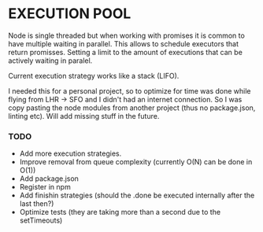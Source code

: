 EXECUTION POOL
========================

Node is single threaded but when working with promises it is common to have multiple waiting in parallel. This allows to schedule executors that return promisses. Setting a limit to the amount of executions that can be actively waiting in paralel. 

Current execution strategy works like a stack (LIFO).

I needed this for a personal project, so to optimize for time was done while flying from LHR -> SFO and I didn't had an internet connection. So I was copy pasting the node modules from another project (thus no package.json, linting etc). Will add missing stuff in the future.

### TODO

- Add more execution strategies.
- Improve removal from queue complexity (currently O(N) can be done in O(1))
- Add package.json
- Register in npm
- Add finishin strategies (should the .done be executed internally after the last then?)
- Optimize tests (they are taking more than a second due to the setTimeouts)
